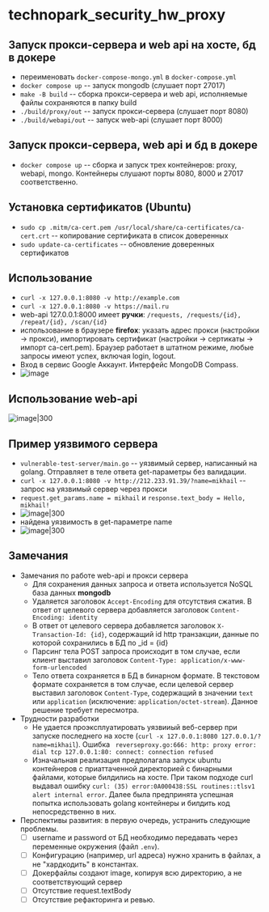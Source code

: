 # technopark_security_hw_proxy

## Запуск прокси-сервера и web api на хосте, бд в докере

- переименовать `docker-compose-mongo.yml` в `docker-compose.yml`
- `docker compose up` -- запуск mongodb (слушает порт 27017)
- `make -B build` -- сборка прокси-сервера и web api, исполняемые файлы сохраняются в папку build
- `./build/proxy/out` -- запуск прокси-сервера (слушает порт 8080)
- `./build/webapi/out` -- запуск web-api (слушает порт 8000)

## Запуск прокси-сервера, web api и бд в докере

- `docker compose up` -- сборка и запуск трех контейнеров: proxy, webapi, mongo. Контейнеры слушают порты 8080, 8000 и 27017 соответственно. 

## Установка сертификатов (Ubuntu)

- `sudo cp .mitm/ca-cert.pem /usr/local/share/ca-certificates/ca-cert.crt` -- копирование сертификата в список доверенных
- `sudo update-ca-certificates` -- обновление доверенных сертификатов

## Использование

- `curl -x 127.0.0.1:8080 -v http://example.com`
- `curl -x 127.0.0.1:8080 -v https://mail.ru`
- web-api 127.0.0.1:8000 имеет **ручки**: `/requests, /requests/{id}, /repeat/{id}, /scan/{id}` 
- использование в браузере **firefox**: указать адрес прокси (настройки -> прокси), импортировать сертификат (настройки -> сертикаты -> импорт ca-cert.pem). Браузер работает в штатном режиме, любые запросы имеют успех, включая login, logout.
- Вход в сервис Google Аккаунт. Интерфейс MongoDB Compass.
- ![image](https://github.com/mmikhail2001/technopark_security_hw_proxy/assets/71098937/2b08b213-7b85-49c4-8421-d0daacef9af5)



## Использование web-api
 
![image|300](https://github.com/mmikhail2001/technopark_security_hw_proxy/assets/71098937/aa32906d-f5ae-49bf-8950-15b419bca8b1)

## Пример уязвимого сервера 
- `vulnerable-test-server/main.go` -- уязвимый сервер, написанный на golang. Отправляет в теле ответа get-параметры без валидации.
- `curl -x 127.0.0.1:8080 -v http://212.233.91.39/?name=mikhail` -- запрос на уязвимый сервер через прокси
- `request.get_params.name = mikhail` и `response.text_body = Hello, mikhail!`
- ![image|300](https://github.com/mmikhail2001/technopark_security_hw_proxy/assets/71098937/4cb9a3b0-bb48-4518-8435-f091b61963ea)
- найдена уязвимость в get-параметре name
- ![image|300](https://github.com/mmikhail2001/technopark_security_hw_proxy/assets/71098937/4038fc77-d78a-4c3e-a8e4-3a8e9245b1d7)

## Замечания
- Замечания по работе web-api и прокси сервера
	- Для сохранения данных запроса и ответа используется NoSQL база данных **mongodb**
	- Удаляется заголовок `Accept-Encoding` для отсутствия сжатия. В ответ от целевого сервера добавляется заголовок `Content-Encoding: identity`
	- В ответ от целевого сервера добавляется заголовок `X-Transaction-Id: {id}`, содержащий id http транзакции, данные по которой сохранились в БД по _id = {id}
	- Парсинг тела POST запроса происходит в том случае, если клиент выставил заголовок `Content-Type: application/x-www-form-urlencoded`
	- Тело ответа сохраняется в БД в бинарном формате. В текстовом формате сохраняется в том случае, если целевой сервер выставил заголовок `Content-Type`, содержащий в значении `text` или `application` (исключение: `application/octet-stream`). Данное решение требует пересмотра.
- Трудности разработки
	- Не удается проэксплуатировать уязвииый веб-сервер при запуске последнего на хосте (`curl -x 127.0.0.1:8080 127.0.0.1/?name=mikhail`). Ошибка ` reverseproxy.go:666: http: proxy error: dial tcp 127.0.0.1:80: connect: connection refused`
	- Изначальная реализация предполагала запуск ubuntu контейнеров с приаттаченной директорией с бинарными файлами, которые билдились на хосте. При таком подходе curl выдавал ошибку `curl: (35) error:0A000438:SSL routines::tlsv1 alert internal error`. Далее была предпринята успешная попытка использовать golang контейнеры и билдить код непосредственно в них. 
- Перспективы развития: в первую очередь, устранить следующие проблемы.
	- [ ] username и password от БД необходимо передавать через переменные окружения (файл `.env`).
	- [ ] Конфигурацию (например, url адреса) нужно хранить в файлах, а не "хардкодить" в константах.
	- [ ] Докерфайлы создают image, копируя всю директорию, а не соответствующий сервер
 	- [ ] Отсутствие request.textBody  
	- [ ] Отсутствие рефакторинга и ревью.
